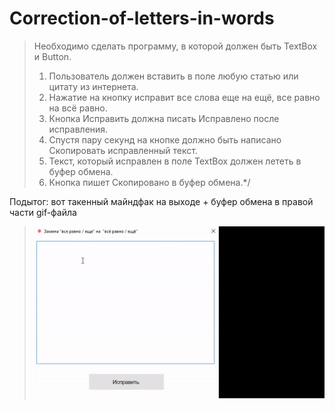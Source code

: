 # Correction-of-letters-in-words
>Необходимо сделать программу, в которой должен быть TextBox и Button.
>1. Пользователь должен вставить в поле любую статью или цитату из интернета.
>2. Нажатие на кнопку исправит все слова еще на ещё, все равно на всё равно.
>3. Кнопка Исправить должна писать Исправлено после исправления.
>4. Спустя пару секунд на кнопке должно быть написано Скопировать исправленный текст.
>5. Текст, который исправлен в поле TextBox должен лететь в буфер обмена.
>6. Кнопка пишет Скопировано в буфер обмена.*/

Подытог: вот такенный майндфак на выходе + буфер обмена в правой части gif-файла
>![](Correction%20of%20letters%20in%20words/Program_output.gif)
